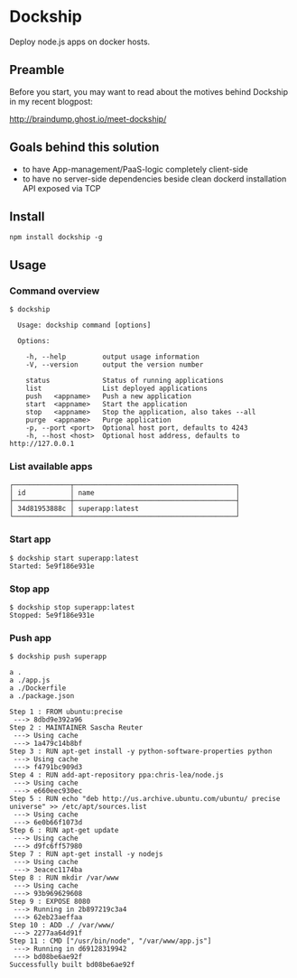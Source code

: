 # Dockship

Deploy node.js apps on docker hosts.

## Preamble

Before you start, you may want to read about the motives behind Dockship in my recent blogpost:

http://braindump.ghost.io/meet-dockship/

## Goals behind this solution

- to have App-management/PaaS-logic completely client-side
- to have no server-side dependencies beside clean dockerd installation API exposed via TCP

## Install

```npm install dockship -g```

## Usage

### Command overview

```
$ dockship

  Usage: dockship command [options]

  Options:

    -h, --help         output usage information
    -V, --version      output the version number

    status             Status of running applications
    list               List deployed applications
    push   <appname>   Push a new application
    start  <appname>   Start the application
    stop   <appname>   Stop the application, also takes --all
    purge  <appname>   Purge application
    -p, --port <port>  Optional host port, defaults to 4243
    -h, --host <host>  Optional host address, defaults to http://127.0.0.1

```

### List available apps

```
┌──────────────┬────────────────────────────────────────┐
│ id           │ name                                   │
├──────────────┼────────────────────────────────────────┤
│ 34d81953888c │ superapp:latest                        │
└──────────────┴────────────────────────────────────────┘
```

### Start app

```
$ dockship start superapp:latest
Started: 5e9f186e931e
```

### Stop app

```
$ dockship stop superapp:latest
Stopped: 5e9f186e931e
```

### Push app

```
$ dockship push superapp

a .
a ./app.js
a ./Dockerfile
a ./package.json

Step 1 : FROM ubuntu:precise
 ---> 8dbd9e392a96
Step 2 : MAINTAINER Sascha Reuter
 ---> Using cache
 ---> 1a479c14b8bf
Step 3 : RUN apt-get install -y python-software-properties python
 ---> Using cache
 ---> f4791bc909d3
Step 4 : RUN add-apt-repository ppa:chris-lea/node.js
 ---> Using cache
 ---> e660eec930ec
Step 5 : RUN echo "deb http://us.archive.ubuntu.com/ubuntu/ precise universe" >> /etc/apt/sources.list
 ---> Using cache
 ---> 6e0b66f1073d
Step 6 : RUN apt-get update
 ---> Using cache
 ---> d9fc6ff57980
Step 7 : RUN apt-get install -y nodejs
 ---> Using cache
 ---> 3eacec1174ba
Step 8 : RUN mkdir /var/www
 ---> Using cache
 ---> 93b969629608
Step 9 : EXPOSE 8080
 ---> Running in 2b897219c3a4
 ---> 62eb23aeffaa
Step 10 : ADD ./ /var/www/
 ---> 2277aa64d91f
Step 11 : CMD ["/usr/bin/node", "/var/www/app.js"]
 ---> Running in d69128319942
 ---> bd08be6ae92f
Successfully built bd08be6ae92f
```
